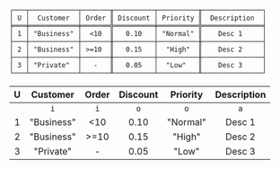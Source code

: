 ```text
┌───┬────────────┬───────╥──────────┬──────────╥───────────────┐
│ U │  Customer  │ Order ║ Discount │ Priority ║  Description  │
╞═══╪════════════╪═══════╬══════════╪══════════╬═══════════════╡
│ 1 │ "Business" │  <10  ║   0.10   │ "Normal" ║    Desc 1     │
├───┼────────────┼───────╫──────────┼──────────╫───────────────┤
│ 2 │ "Business" │ >=10  ║   0.15   │  "High"  ║    Desc 2     │
├───┼────────────┼───────╫──────────┼──────────╫───────────────┤
│ 3 │ "Private"  │   -   ║   0.05   │  "Low"   ║    Desc 3     │
└───┴────────────┴───────╨──────────┴──────────╨───────────────┘
```

| U |  Customer  | Order | Discount | Priority | Description |
|:-:|:----------:|:-----:|:--------:|:--------:|:-----------:|
|   |    `i`     |  `i`  |   `o`    |   `o`    |     `a`     |
| 1 | "Business" |  <10  |   0.10   | "Normal" |   Desc 1    |
| 2 | "Business" | >=10  |   0.15   |  "High"  |   Desc 2    |
| 3 | "Private"  |   -   |   0.05   |  "Low"   |   Desc 3    |
